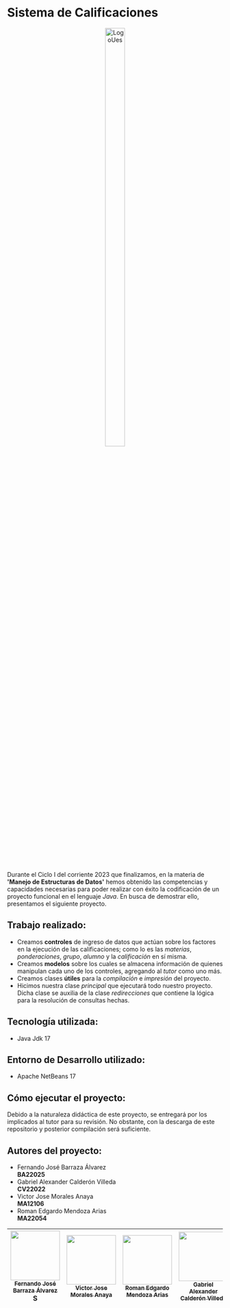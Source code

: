 # Sistema de Calificaciones
<p align="center">
  <img src="https://revistas.ues.edu.sv/public/site/images/ernestocruz/uij3.png" alt="LogoUes" width="30%" height="50%">
</p>

Durante el Ciclo I del corriente 2023 que finalizamos, en la materia de **'Manejo de Estructuras de Datos'** hemos obtenido las competencias y capacidades necesarias para poder realizar con éxito la codificación de un proyecto funcional en el lenguaje *Java*. En busca de demostrar ello, presentamos el siguiente proyecto.

## Trabajo realizado:
- Creamos **controles** de ingreso de datos que actúan sobre los factores en la ejecución de las calificaciones; como lo es las *materias*, *ponderaciones*, *grupo*, *alumno* y la *calificación* en sí misma.
- Creamos **modelos** sobre los cuales se almacena información de quienes manipulan cada uno de los controles, agregando al *tutor* como uno más.
- Creamos clases **útiles** para la *compilación* e *impresión* del proyecto.
- Hicimos nuestra clase *principal* que ejecutará todo nuestro proyecto. Dicha clase se auxilia de la clase *redirecciones* que contiene la lógica para la resolución de consultas hechas.

## Tecnología utilizada:
- Java Jdk 17

## Entorno de Desarrollo utilizado:
- Apache NetBeans 17

## Cómo ejecutar el proyecto:
Debido a la naturaleza didáctica de este proyecto, se entregará por los implicados al tutor para su revisión. No obstante, con la descarga de este repositorio y posterior compilación será suficiente.

## Autores del proyecto:
- Fernando José Barraza Álvarez  
  **BA22025**
- Gabriel Alexander Calderón Villeda  
  **CV22022**
- Victor Jose Morales Anaya  
  **MA12106**
- Roman Edgardo Mendoza Arias  
  **MA22054**

  
| [<img src="https://avatars.githubusercontent.com/u/61745150?v=4" width=115><br><sub>Fernando José Barraza Álvarez</sub>](https://github.com/MinunGR) S| [<img src="https://avatars.githubusercontent.com/u/134123481?v=4" width=115><br><sub>Victor Jose Morales Anaya</sub>](https://github.com/jose-moral) | [<img src="https://avatars.githubusercontent.com/u/134826793?v=4" width=115><br><sub>Roman Edgardo Mendoza Arias</sub>](https://github.com/remaGOD) | [<img src="https://avatars.githubusercontent.com/u/66326960?v=4" width=115><br><sub>Gabriel Alexander Calderón Villeda  </sub>]([https://github.com/ga-b0](https://github.com/ellenpimentel))
| :---: | :---: | :---: | :---: |
